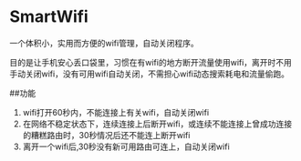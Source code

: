 # SmartWifi
一个体积小，实用而方便的wifi管理，自动关闭程序。

目的是让手机安心丢口袋里，习惯在有wifi的地方断开流量使用wifi，离开时不用手动关闭wifi，没有可用wifi自动关闭，不需担心wifi动态搜索耗电和流量偷跑。

##功能
1. wifi打开60秒内，不能连接上有关wifi，自动关闭wifi
2. 在网络不稳定状态下，连续连接上后断开wifi，或连续不能连接上曾成功连接的糟糕路由时，30秒情况后还不能连上断开wifi
3. 离开一个wifi后,30秒没有新可用路由可连上，自动关闭wifi
